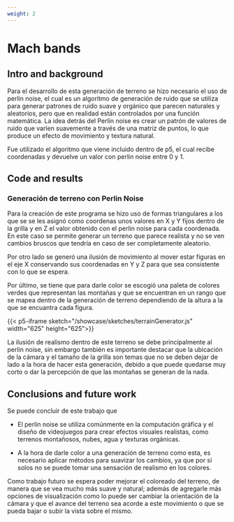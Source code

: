 ```yaml
---
weight: 2
---
```


# Mach bands

## Intro and background

Para el desarrollo de esta generación de terreno se hizo necesario el uso de perlin noise, el cual es un algoritmo de generación de ruido que se utiliza para generar patrones de ruido suave y orgánico que parecen naturales y aleatorios, pero que en realidad están controlados por una función matemática. La idea detrás del Perlin noise es crear un patrón de valores de ruido que varíen suavemente a través de una matriz de puntos, lo que produce un efecto de movimiento y textura natural. 

Fue utilizado el algoritmo que viene incluido dentro de p5, el cual recibe coordenadas y devuelve un valor con perlin noise entre 0 y 1.

## Code and results

### Generación de terreno con Perlin Noise

Para la creación de este programa se hizo uso de formas triangulares a los que se se les asignó como coordenas unos valores en X y Y fijos dentro de la grilla y en Z el valor obtenido con el perlin noise para cada coordenada. En este caso se permite generar un terreno que parece realista y no se ven cambios bruscos que tendría en caso de ser completamente aleatorio.

Por otro lado se generó una ilusión de movimiento al mover estar figuras en el eje X conservando sus coordenadas en Y y Z para que sea consistente con lo que se espera.

Por último, se tiene que para darle color se escogió una paleta de colores verdes que representan las montañas y que se encuentran en un rango que se mapea dentro de la generación de terreno dependiendo de la altura a la que se encuantra cada figura.

{{< p5-iframe sketch="/showcase/sketches/terrainGenerator.js" width="625" height="625">}}

La ilusión de realismo dentro de este terreno se debe principalmente al perlin noise, sin embargo también es importante destacar que la ubicación de la cámara y el tamaño de la grilla son temas que no se deben dejar de lado a la hora de hacer esta generación, debido a que puede quedarse muy corto o dar la percepción de que las montañas se generan de la nada. 

## Conclusions and future work

Se puede concluir de este trabajo que 

- El perlin noise se utiliza comúnmente en la computación gráfica y el diseño de videojuegos para crear efectos visuales realistas, como terrenos montañosos, nubes, agua y texturas orgánicas.

- A la hora de darle color a una generación de terreno como esta, es necesario aplicar métodos para suavizar los cambios, ya que por sí solos no se puede tomar una sensación de realismo en los colores.

Como trabajo futuro se espera poder mejorar el coloreado del terreno, de manera que se vea mucho más suave y natural; además de agregarle más opciones de visualización como lo puede ser cambiar la orientación de la cámara y que el avance del terreno sea acorde a este movimiento o que se pueda bajar o subir la vista sobre el mismo.
